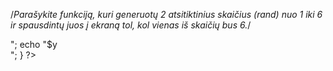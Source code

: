 /*Parašykite funkciją, kuri generuotų 2 atsitiktinius skaičius (rand) nuo 1 iki 6 ir spausdintų juos į ekraną tol, kol vienas iš skaičių bus 6.*/
<?php
$x=0;
$y=0;

    while ($x!=6 && $y!=6)
    {
        $x=rand(1,6);
        $y=rand(1,6);
        echo " $x <br>";
        echo "$y <br>";
    }
    
?>
